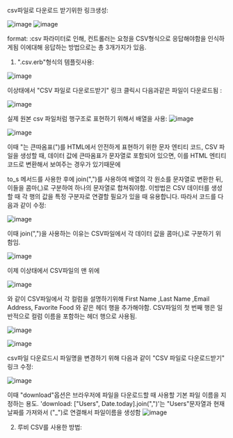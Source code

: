 csv파일로 다운로드 받기위한 링크생성:

![image](https://github.com/twingay96/CSV_project/assets/64403357/ef838a04-e5d5-4bf1-b21f-5b88f8121040)
![image](https://github.com/twingay96/CSV_project/assets/64403357/4bdaa329-f74e-40d6-a6e1-f64633b8aa69)

format: :csv 파라미터로 인해, 컨트롤러는 요청을 CSV형식으로 응답해야함을 인식하게됨
이에대해 응답하는 방법으로는 총 3개가지가 있음.

1. ".csv.erb"형식의 템플릿사용:

![image](https://github.com/twingay96/CSV_project/assets/64403357/c0e7a0e8-7f5d-4804-9d99-9a8bacce584c)

이상태에서 "CSV 파일로 다운로드받기" 링크 클릭시 다음과같은 파일이 다운로드됨 :

![image](https://github.com/twingay96/CSV_project/assets/64403357/6fe3d2a0-1c78-434a-904f-0887aca211bf)

실제 원본 csv 파일처럼 행구조로 표현하기 위해서 배열을 사용:
![image](https://github.com/twingay96/CSV_project/assets/64403357/6cd4f56e-0cba-4a54-ad83-0aa6448dbbc0)

![image](https://github.com/twingay96/CSV_project/assets/64403357/29e1a256-7ed2-4df9-895d-21b572d1ffef)

이때 &quot;는 큰따옴표(")를 HTML에서 안전하게 표현하기 위한 문자 엔티티 코드, CSV 파일을 생성할 때, 
데이터 값에 큰따옴표가 문자열로 포함되어 있으면, 이를 HTML 엔티티 코드로 변환해서 보여주는 경우가 있기때문에 

to_s 메서드를 사용한 후에 join(",")를 사용하여 배열의 각 원소를 문자열로 변환한 뒤, 이들을 콤마(,)로 구분하여 하나의 문자열로 합쳐줘야함. 
이방법은 CSV 데이터를 생성할 때 각 행의 값을 특정 구분자로 연결할 필요가 있을 때 유용합니다.
따라서 코드를 다음과 같이 수정:

![image](https://github.com/twingay96/CSV_project/assets/64403357/fba26420-0c5f-4d64-91f0-fec35e7b1cd4)

이때 join(",")을 사용하는 이유는 CSV파일에서 각 데이터 값을 콤마(,)로 구분하기 위함임.

![image](https://github.com/twingay96/CSV_project/assets/64403357/efa5bc33-6de9-419d-8428-93ef1e533b67)

이제 이상태에서 CSV파일의 맨 위에 

![image](https://github.com/twingay96/CSV_project/assets/64403357/4a8af62a-40d1-42e9-a118-5a63e6568bd6)

와 같이 CSV파일에서 각 컬럼을 설명하기위해 
First Name ,Last Name ,Email Address, Favorite Food 와 같은 헤더 행을 추가해야함.
CSV파일의 첫 번째 행은 일반적으로 컬럼 이름을 포함하는 헤더 행으로 사용됨.

![image](https://github.com/twingay96/CSV_project/assets/64403357/94f7b92a-cc74-46eb-9b62-c47862443e7c)

![image](https://github.com/twingay96/CSV_project/assets/64403357/8f64eb22-126c-4784-b688-c6256a1c4782)

csv파일 다운로드시 파일명을 변경하기 위해 다음과 같이 "CSV 파일로 다운로드받기" 링크 수정:

![image](https://github.com/twingay96/CSV_project/assets/64403357/208e9e70-21ed-43e3-8eb9-60d6618b5d86)

이때 "download"옵션은 브라우저에 파일을 다운로드할 때 사용할 기본 파일 이름을 지정하는 용도.
'download: ["Users", Date.today].join(",")'는 "Users"문자열과 현재 날짜를 가져와서 ("_")로 연결해서 파일이름을 생성함
![image](https://github.com/twingay96/CSV_project/assets/64403357/a49e087f-88f6-452d-8c68-55c95db6934a)

2. 루비 CSV를 사용한 방법:























